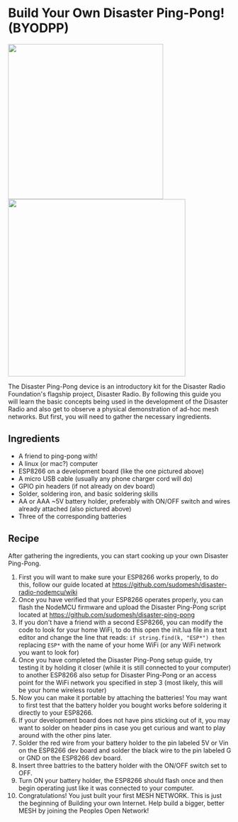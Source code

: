 # Build Your Own Disaster Ping-Pong! (BYODPP)

<img src="https://github.com/sudomesh/disaster-ping-pong/raw/master/images/devboard.jpeg" width="350"> <img src="https://github.com/sudomesh/disaster-ping-pong/raw/master/images/batterypack.jpeg" width="400">  

The Disaster Ping-Pong device is an introductory kit for the Disaster Radio Foundation's flagship project, Disaster Radio. 
By following this guide you will learn the basic concepts being used in the development of the Disaster Radio and also get to observe a physical demonstration of ad-hoc mesh networks. 
But first, you will need to gather the necessary ingredients.

## Ingredients

* A friend to ping-pong with!
* A linux (or mac?) computer
* ESP8266 on a development board (like the one pictured above)
* A micro USB cable (usually any phone charger cord will do)
* GPIO pin headers (if not already on dev board)
* Solder, soldering iron, and basic soldering skills
* AA or AAA ~5V battery holder, preferably with ON/OFF switch and wires already attached (also pictured above)
* Three of the corresponding batteries

## Recipe 

After gathering the ingredients, you can start cooking up your own Disaster Ping-Pong.
1. First you will want to make sure your ESP8266 works properly, to do this, follow our guide located at https://github.com/sudomesh/disaster-radio-nodemcu/wiki 
2. Once you have verified that your ESP8266 operates properly, you can flash the NodeMCU firmware and upload the Disaster Ping-Pong script located at https://github.com/sudomesh/disaster-ping-pong
3. If you don't have a friend with a second ESP8266, you can modify the code to look for your home WiFi, to do this open the init.lua file in a text editor and change the line that reads: ```if string.find(k, "ESP*") then``` replacing ```ESP*``` with the name of your home WiFi (or any WiFi network you want to look for)
4. Once you have completed the Disaster Ping-Pong setup guide, try testing it by holding it closer (while it is still connected to your computer) to another ESP8266 also setup for Disaster Ping-Pong or an access point for the WiFi network you specified in step 3 (most likely, this will be your home wireless router)
5. Now you can make it portable by attaching the batteries! You may want to first test that the battery holder you bought works before soldering it directly to your ESP8266.
6. If your development board does not have pins sticking out of it, you may want to solder on header pins in case you get curious and want to play around with the other pins later.
7. Solder the red wire from your battery holder to the pin labeled 5V or Vin on the ESP8266 dev board and solder the black wire to the pin labeled G or GND on the ESP8266 dev board.
8. Insert three battries to the battery holder with the ON/OFF switch set to OFF.
9. Turn ON your battery holder, the ESP8266 should flash once and then begin operating just like it was connected to your computer.
10. Congratulations! You just built your first MESH NETWORK. This is just the beginning of Building your own Internet. Help build a bigger, better MESH by joining the Peoples Open Network!
